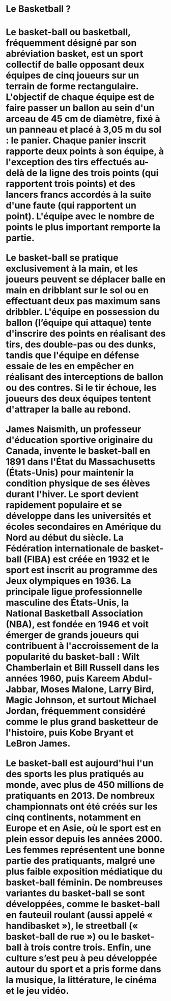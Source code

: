<h1> Le Basketball ? <h1>

Le basket-ball ou basketball, fréquemment désigné par son abréviation basket, est un sport collectif de balle opposant deux équipes de cinq joueurs sur un terrain de forme rectangulaire. L'objectif de chaque équipe est de faire passer un ballon au sein d'un arceau de 45 cm de diamètre, fixé à un panneau et placé à 3,05 m du sol : le panier. Chaque panier inscrit rapporte deux points à son équipe, à l'exception des tirs effectués au-delà de la ligne des trois points (qui rapportent trois points) et des lancers francs accordés à la suite d'une faute (qui rapportent un point). L'équipe avec le nombre de points le plus important remporte la partie.

Le basket-ball se pratique exclusivement à la main, et les joueurs peuvent se déplacer balle en main en dribblant sur le sol ou en effectuant deux pas maximum sans dribbler. L'équipe en possession du ballon (l’équipe qui attaque) tente d'inscrire des points en réalisant des tirs, des double-pas ou des dunks, tandis que l'équipe en défense essaie de les en empêcher en réalisant des interceptions de ballon ou des contres. Si le tir échoue, les joueurs des deux équipes tentent d'attraper la balle au rebond.

James Naismith, un professeur d'éducation sportive originaire du Canada, invente le basket-ball en 1891 dans l'État du Massachusetts (États-Unis) pour maintenir la condition physique de ses élèves durant l'hiver. Le sport devient rapidement populaire et se développe dans les universités et écoles secondaires en Amérique du Nord au début du siècle. La Fédération internationale de basket-ball (FIBA) est créée en 1932 et le sport est inscrit au programme des Jeux olympiques en 1936. La principale ligue professionnelle masculine des États-Unis, la National Basketball Association (NBA), est fondée en 1946 et voit émerger de grands joueurs qui contribuent à l'accroissement de la popularité du basket-ball : Wilt Chamberlain et Bill Russell dans les années 1960, puis Kareem Abdul-Jabbar, Moses Malone, Larry Bird, Magic Johnson, et surtout Michael Jordan, fréquemment considéré comme le plus grand basketteur de l'histoire, puis Kobe Bryant et LeBron James.

Le basket-ball est aujourd'hui l'un des sports les plus pratiqués au monde, avec plus de 450 millions de pratiquants en 2013. De nombreux championnats ont été créés sur les cinq continents, notamment en Europe et en Asie, où le sport est en plein essor depuis les années 2000. Les femmes représentent une bonne partie des pratiquants, malgré une plus faible exposition médiatique du basket-ball féminin. De nombreuses variantes du basket-ball se sont développées, comme le basket-ball en fauteuil roulant (aussi appelé « handibasket »), le streetball (« basket-ball de rue ») ou le basket-ball à trois contre trois. Enfin, une culture s’est peu à peu développée autour du sport et a pris forme dans la musique, la littérature, le cinéma et le jeu vidéo.

